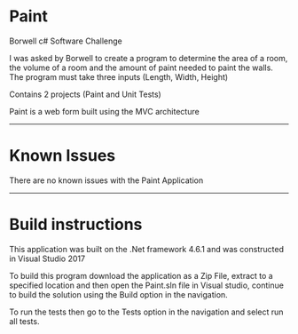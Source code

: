# Paint
Borwell c# Software Challenge

I was asked by Borwell to create a program to determine the area of a room, the volume of a room and the amount of paint needed to paint the walls.
The program must take three inputs (Length, Width, Height)

Contains 2 projects (Paint and Unit Tests)

Paint is a web form built using the MVC architecture

----------------------------------------------------------------------------------------------------------------------------------------
# Known Issues

There are no known issues with the Paint Application

-----------------------------------------------------------------------------------------------------------------------------------------
# Build instructions

This application was built on the .Net framework 4.6.1 and was constructed in Visual Studio 2017

To build this program download the application as a Zip File, extract to a specified location and then open the Paint.sln file in Visual studio, continue to build the solution using the Build option in the navigation.

To run the tests then go to the Tests option in the navigation and select run all tests.

